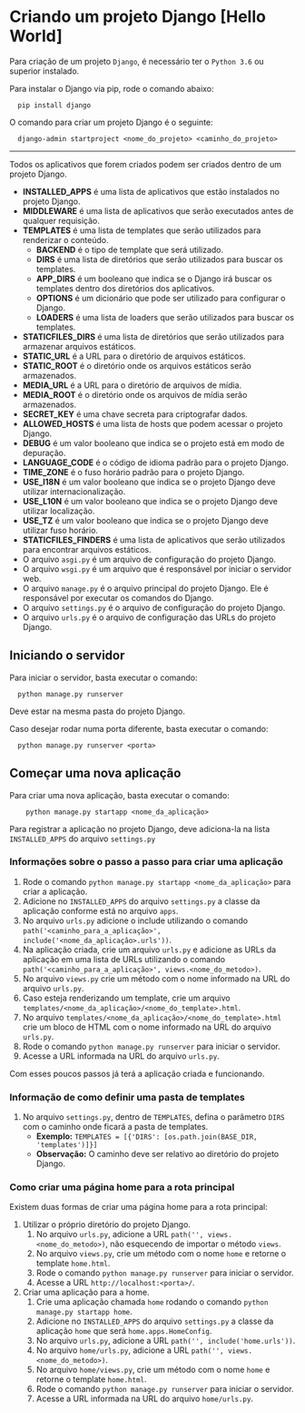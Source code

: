 # Criando um projeto Django [Hello World]

Para criação de um projeto `Django`, é necessário ter o `Python 3.6` ou superior instalado.

Para instalar o Django via pip, rode o comando abaixo:

```shell
  pip install django
```

O comando para criar um projeto Django é o seguinte:

```shell
  django-admin startproject <nome_do_projeto> <caminho_do_projeto>
```

---

Todos os aplicativos que forem criados podem ser criados dentro de um projeto Django.

- **INSTALLED_APPS** é uma lista de aplicativos que estão instalados no projeto Django.
- **MIDDLEWARE** é uma lista de aplicativos que serão executados antes de qualquer requisição.
- **TEMPLATES** é uma lista de templates que serão utilizados para renderizar o conteúdo.
  - **BACKEND** é o tipo de template que será utilizado.
  - **DIRS** é uma lista de diretórios que serão utilizados para buscar os templates.
  - **APP_DIRS** é um booleano que indica se o Django irá buscar os templates dentro dos diretórios dos aplicativos.
  - **OPTIONS** é um dicionário que pode ser utilizado para configurar o Django.
  - **LOADERS** é uma lista de loaders que serão utilizados para buscar os templates.
- **STATICFILES_DIRS** é uma lista de diretórios que serão utilizados para armazenar arquivos estáticos.
- **STATIC_URL** é a URL para o diretório de arquivos estáticos.
- **STATIC_ROOT** é o diretório onde os arquivos estáticos serão armazenados.
- **MEDIA_URL** é a URL para o diretório de arquivos de mídia.
- **MEDIA_ROOT** é o diretório onde os arquivos de mídia serão armazenados.
- **SECRET_KEY** é uma chave secreta para criptografar dados.
- **ALLOWED_HOSTS** é uma lista de hosts que podem acessar o projeto Django.
- **DEBUG** é um valor booleano que indica se o projeto está em modo de depuração.
- **LANGUAGE_CODE** é o código de idioma padrão para o projeto Django.
- **TIME_ZONE** é o fuso horário padrão para o projeto Django.
- **USE_I18N** é um valor booleano que indica se o projeto Django deve utilizar internacionalização.
- **USE_L10N** é um valor booleano que indica se o projeto Django deve utilizar localização.
- **USE_TZ** é um valor booleano que indica se o projeto Django deve utilizar fuso horário.
- **STATICFILES_FINDERS** é uma lista de aplicativos que serão utilizados para encontrar arquivos estáticos.
- O arquivo `asgi.py` é um arquivo de configuração do projeto Django.
- O arquivo `wsgi.py` é um arquivo que é responsável por iniciar o servidor web.
- O arquivo `manage.py` é o arquivo principal do projeto Django. Ele é responsável por executar os comandos do Django.
- O arquivo `settings.py` é o arquivo de configuração do projeto Django.
- O arquivo `urls.py` é o arquivo de configuração das URLs do projeto Django.

## Iniciando o servidor

Para iniciar o servidor, basta executar o comando:

```shell
  python manage.py runserver
```

Deve estar na mesma pasta do projeto Django.

Caso desejar rodar numa porta diferente, basta executar o comando:

```shell
  python manage.py runserver <porta>
```

## Começar uma nova aplicação

Para criar uma nova aplicação, basta executar o comando:

```shell
    python manage.py startapp <nome_da_aplicação>
```

Para registrar a aplicação no projeto Django, deve adiciona-la na lista `INSTALLED_APPS` do arquivo `settings.py`

### Informações sobre o passo a passo para criar uma aplicação

1. Rode o comando `python manage.py startapp <nome_da_aplicação>` para criar a aplicação.
2. Adicione no `INSTALLED_APPS` do arquivo `settings.py` a classe da aplicação conforme está no arquivo `apps`.
3. No arquivo `urls.py` adicione o include utilizando o comando `path('<caminho_para_a_aplicação>', include('<nome_da_aplicação>.urls'))`.
4. Na aplicação criada, crie um arquivo `urls.py` e adicione as URLs da aplicação em uma lista de URLs utilizando o comando `path('<caminho_para_a_aplicação>', views.<nome_do_metodo>)`.
5. No arquivo `views.py` crie um método com o nome informado na URL do arquivo `urls.py`.
6. Caso esteja renderizando um template, crie um arquivo `templates/<nome_da_aplicação>/<nome_do_template>.html`.
7. No arquivo `templates/<nome_da_aplicação>/<nome_do_template>.html` crie um bloco de HTML com o nome informado na URL do arquivo `urls.py`.
8. Rode o comando `python manage.py runserver` para iniciar o servidor.
9. Acesse a URL informada na URL do arquivo `urls.py`.

Com esses poucos passos já terá a aplicação criada e funcionando.

### Informação de como definir uma pasta de templates

1. No arquivo `settings.py`, dentro de `TEMPLATES`, defina o parâmetro `DIRS` com o caminho onde ficará a pasta de templates.
   - **Exemplo:** `TEMPLATES = [{'DIRS': [os.path.join(BASE_DIR, 'templates')]}]`
   - **Observação:** O caminho deve ser relativo ao diretório do projeto Django.

### Como criar uma página home para a rota principal

Existem duas formas de criar uma página home para a rota principal:

1. Utilizar o próprio diretório do projeto Django.
   1. No arquivo `urls.py`, adicione a URL `path('', views.<nome_do_metodo>)`, não esquecendo de importar o método `views`.
   2. No arquivo `views.py`, crie um método com o nome `home` e retorne o template `home.html`.
   3. Rode o comando `python manage.py runserver` para iniciar o servidor.
   4. Acesse a URL `http://localhost:<porta>/`.
2. Criar uma aplicação para a home.
   1. Crie uma aplicação chamada `home` rodando o comando `python manage.py startapp home`.
   2. Adicione no `INSTALLED_APPS` do arquivo `settings.py` a classe da aplicação `home` que será `home.apps.HomeConfig`.
   3. No arquivo `urls.py`, adicione a URL `path('', include('home.urls'))`.
   4. No arquivo `home/urls.py`, adicione a URL `path('', views.<nome_do_metodo>)`.
   5. No arquivo `home/views.py`, crie um método com o nome `home` e retorne o template `home.html`.
   6. Rode o comando `python manage.py runserver` para iniciar o servidor.
   7. Acesse a URL informada na URL do arquivo `home/urls.py`.
